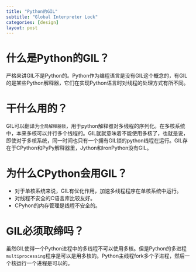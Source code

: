 ```yaml
---
title: "Python的GIL"
subtitle: "Global Interpreter Lock"
categories: [design]
layout: post
---
```

# 什么是Python的GIL？
严格来讲GIL不是Python的。Python作为编程语言是没有GIL这个概念的，有GIL的是某些Python解释器，它们在实现Python语言时对线程的处理方式有所不同。


# 干什么用的？

GIL可以翻译为`全局解释器锁`，用于python解释器对多线程的序列化。在多核系统中，本来多核可以并行多个线程的。GIL就就意味着不能使用多核了，也就是说，即使对于多核系统，同一时间也只有一个拥有GIL锁的python线程在运行。GIL存在于CPython和PyPy解释器里，Jython和IronPython没有GIL。


# 为什么CPython会用GIL？

- 对于单核系统来说，GIL有优化作用，加速多线程程序在单核系统中运行。
- 对线程不安全的C语言库比较友好。
- CPyhon的内存管理是线程不安全的。

# GIL必须取缔吗？
虽然GIL使得一个Python进程中的多线程不可以使用多核。但是Python的多进程`multiprocessing`程序是可以是用多核的。Python主线程fork多个子进程，然后一个核运行一个进程是可以的。


<!--
这里是注释区


{% highlight python %}
print "hello, Lucky!"
{% endhighlight %}

![My image]({{ site.baseurl }}/images/emule.png)

My Github is [here][mygithub].

[mygithub]: https://github.com/lucky521



-->